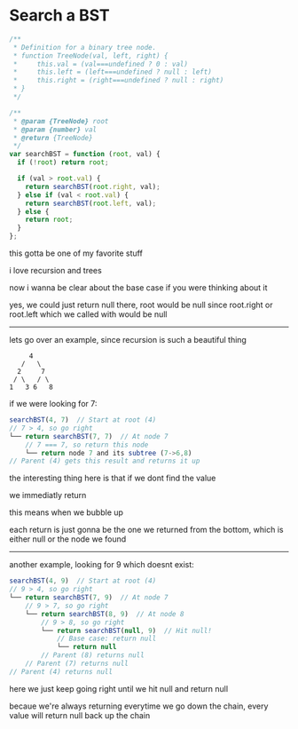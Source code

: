# Search a BST

```js
/**
 * Definition for a binary tree node.
 * function TreeNode(val, left, right) {
 *     this.val = (val===undefined ? 0 : val)
 *     this.left = (left===undefined ? null : left)
 *     this.right = (right===undefined ? null : right)
 * }
 */

/**
 * @param {TreeNode} root
 * @param {number} val
 * @return {TreeNode}
 */
var searchBST = function (root, val) {
  if (!root) return root;

  if (val > root.val) {
    return searchBST(root.right, val);
  } else if (val < root.val) {
    return searchBST(root.left, val);
  } else {
    return root;
  }
};
```

this gotta be one of my favorite stuff

i love recursion and trees

now i wanna be clear about the base case if you were thinking about it

yes, we could just return null there, root would be null since root.right or root.left which we called with would be null

---

lets go over an example, since recursion is such a beautiful thing

```
     4
   /   \
  2     7
 / \   / \
1   3 6   8
```

if we were looking for 7:

```js
searchBST(4, 7)  // Start at root (4)
// 7 > 4, so go right
└── return searchBST(7, 7)  // At node 7
    // 7 === 7, so return this node
    └── return node 7 and its subtree (7->6,8)
// Parent (4) gets this result and returns it up
```

the interesting thing here is that if we dont find the value

we immediatly return

this means when we bubble up

each return is just gonna be the one we returned from the bottom, which is either null or the node we found

---

another example, looking for 9 which doesnt exist:

```js
searchBST(4, 9)  // Start at root (4)
// 9 > 4, so go right
└── return searchBST(7, 9)  // At node 7
    // 9 > 7, so go right
    └── return searchBST(8, 9)  // At node 8
        // 9 > 8, so go right
        └── return searchBST(null, 9)  // Hit null!
            // Base case: return null
            └── return null
        // Parent (8) returns null
    // Parent (7) returns null
// Parent (4) returns null
```

here we just keep going right until we hit null and return null

becaue we're always returning everytime we go down the chain, every value will return null back up the chain
